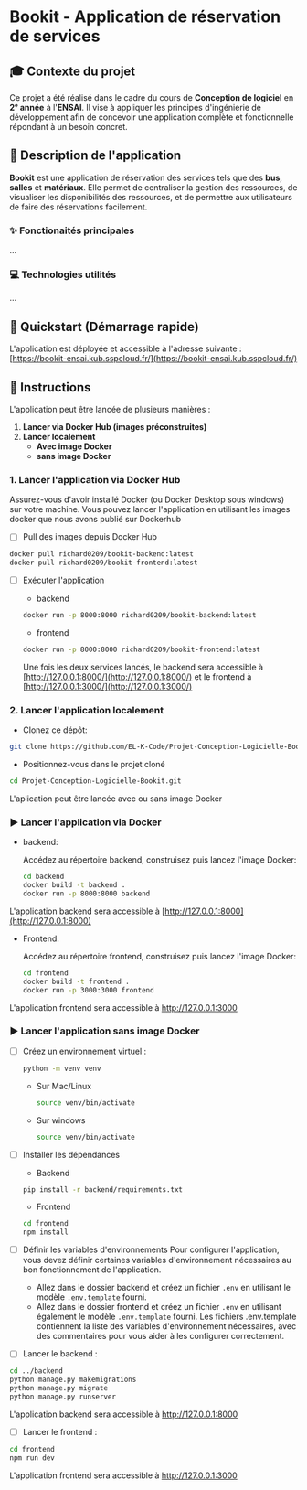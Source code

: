 # Bookit - Application de réservation de services

## 🎓 Contexte du projet

Ce projet a été réalisé dans le cadre du cours de **Conception de logiciel** en **2ᵉ année** à l'**ENSAI**. Il vise à appliquer les principes d'ingénierie de développement afin de concevoir une application complète et fonctionnelle répondant à un besoin concret.

## 📖 Description de l'application

**Bookit** est une application de réservation des services tels que des **bus**, **salles** et **matériaux**. Elle permet de centraliser la gestion des ressources, de visualiser les disponibilités des ressources, et de permettre aux utilisateurs de faire des réservations facilement.

### ✨ Fonctionaités principales
...


### 💻 Technologies utilités
...


## 🚀 Quickstart (Démarrage rapide)

L'application est déployée et accessible à l'adresse suivante : [https://bookit-ensai.kub.sspcloud.fr/](https://bookit-ensai.kub.sspcloud.fr/)


## 📌 Instructions

L'application peut être lancée de plusieurs manières :

1. **Lancer via Docker Hub (images préconstruites)**
2. **Lancer localement**
   - **Avec image Docker**
   - **sans image Docker**

### 1. Lancer l'application via Docker Hub
Assurez-vous d'avoir installé Docker (ou Docker Desktop sous windows) sur votre machine.
Vous pouvez lancer l'application en utilisant les images docker que nous avons publié sur Dockerhub

- [ ] Pull des images depuis Docker Hub 

```bash
docker pull richard0209/bookit-backend:latest
docker pull richard0209/bookit-frontend:latest
```

- [ ] Exécuter l'application
  - backend
  ```bash
  docker run -p 8000:8000 richard0209/bookit-backend:latest
  ```
  - frontend
  ```bash
  docker run -p 8000:8000 richard0209/bookit-frontend:latest
  ```
  Une fois les deux services lancés, le backend sera accessible à [http://127.0.0.1:8000/](http://127.0.0.1:8000/) et le frontend à [http://127.0.0.1:3000/](http://127.0.0.1:3000/)
    

### 2. Lancer l'application localement

- Clonez ce dépôt:
```bash
git clone https://github.com/EL-K-Code/Projet-Conception-Logicielle-Bookit.git
```
- Positionnez-vous dans le projet cloné
```bash
cd Projet-Conception-Logicielle-Bookit.git
```

L'aplication peut être lancée avec ou sans image Docker

### :arrow_forward: Lancer l'application via Docker
      
 - backend:
   
   Accédez au répertoire backend, construisez puis lancez l'image Docker:
   ```bash
   cd backend
   docker build -t backend .
   docker run -p 8000:8000 backend
   ```
L'application backend sera accessible à [http://127.0.0.1:8000](http://127.0.0.1:8000)

 - Frontend:
   
   Accédez au répertoire frontend, construisez puis lancez l'image Docker:
   ```bash
   cd frontend
   docker build -t frontend .
   docker run -p 3000:3000 frontend
   ```
L'application frontend sera accessible à http://127.0.0.1:3000

### :arrow_forward: Lancer l'application sans image Docker

- [ ] Créez un environnement virtuel :
  ```bash
  python -m venv venv
  ```
  - Sur Mac/Linux 
     ```bash
     source venv/bin/activate
     ```
  - Sur windows
     ```bash
     source venv/bin/activate
     ```

- [ ] Installer les dépendances
   - Backend 
  ```bash
  pip install -r backend/requirements.txt
  ```
   - Frontend
  ```bash
  cd frontend
  npm install
  ```

 - [ ] Définir les variables d'environnements
  Pour configurer l'application, vous devez définir certaines variables d'environnement nécessaires au bon fonctionnement de l'application.

   - Allez dans le dossier backend et créez un fichier `.env` en utilisant le modèle `.env.template` fourni.
   - Allez dans le dossier frontend et créez un fichier `.env` en utilisant également le modèle `.env.template` fourni.
Les fichiers .env.template contiennent la liste des variables d'environnement nécessaires, avec des commentaires pour vous aider à les configurer correctement.

- [ ] Lancer le backend :
```bash
cd ../backend
python manage.py makemigrations
python manage.py migrate
python manage.py runserver
```
L'application backend sera accessible à http://127.0.0.1:8000

- [ ] Lancer le frontend :
```bash
cd frontend
npm run dev
```
L'application frontend sera accessible à http://127.0.0.1:3000










  







